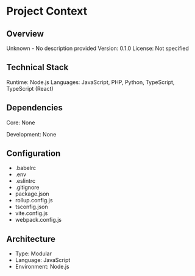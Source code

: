 # Project Context

## Overview
Unknown - No description provided
Version: 0.1.0
License: Not specified

## Technical Stack
Runtime: Node.js
Languages: JavaScript, PHP, Python, TypeScript, TypeScript (React)


## Dependencies
Core:
None

Development:
None

## Configuration
- .babelrc
- .env
- .eslintrc
- .gitignore
- package.json
- rollup.config.js
- tsconfig.json
- vite.config.js
- webpack.config.js

## Architecture
- Type: Modular
- Language: JavaScript
- Environment: Node.js

